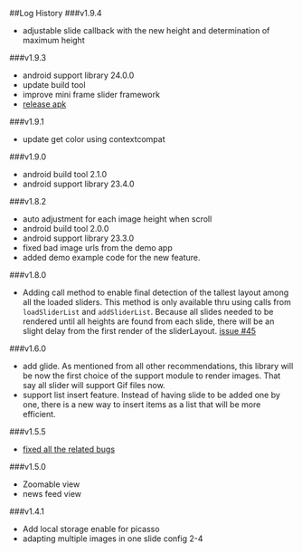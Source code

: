 ##Log History
###v1.9.4
- adjustable slide callback with the new height and determination of maximum height

###v1.9.3
- android support library 24.0.0
- update build tool
- improve mini frame slider framework
- [release apk](https://github.com/jjhesk/LoyalNativeSlider/releases/download/1.9.3/testApp-debug.apk)

###v1.9.1
- update get color using contextcompat

###v1.9.0
- android build tool 2.1.0
- android support library 23.4.0

###v1.8.2
- auto adjustment for each image height when scroll
- android build tool 2.0.0
- android support library 23.3.0
- fixed bad image urls from the demo app
- added demo example code for the new feature.

###v1.8.0
- Adding call method to enable final detection of the tallest layout among all the loaded sliders. This method is only available thru using calls from `loadSliderList` and `addSliderList`. Because all slides needed to be rendered until all heights are found from each slide, there will be an slight delay from the first render of the sliderLayout. [issue #45](https://github.com/jjhesk/LoyalNativeSlider/issues/45)

###v1.6.0
- add glide. As mentioned from all other recommendations, this library will be now the first choice of the support module to render images. That say all slider will support Gif files now.
- support list insert feature. Instead of having slide to be added one by one, there is a new way to insert items as a list that will be more efficient.

###v1.5.5
- [fixed all the related bugs](https://github.com/jjhesk/LoyalNativeSlider/releases/tag/1.5.5)

###v1.5.0
- Zoomable view
- news feed view

###v1.4.1
- Add local storage enable for picasso
- adapting multiple images in one slide config 2-4
